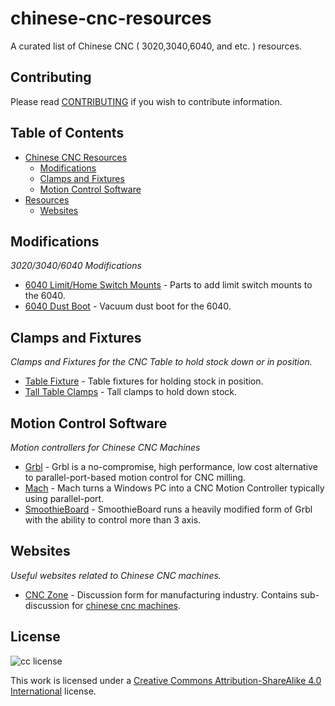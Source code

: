 # chinese-cnc-resources
A curated list of Chinese CNC ( 3020,3040,6040, and etc. ) resources.

## Contributing
Please read [CONTRIBUTING](./CONTRIBUTING.md) if you wish to contribute information.

## Table of Contents
* [Chinese CNC Resources](#chinese-cnc-resources)
  * [Modifications](#modifications)
  * [Clamps and Fixtures](#clamps-and-fixtures)
  * [Motion Control Software](#motion-control-software)
* [Resources](#resources)
  * [Websites](#websites)

## Modifications
*3020/3040/6040 Modifications*

 * [6040 Limit/Home Switch Mounts](http://www.thingiverse.com/thing:30253) - Parts to add limit switch mounts to the 6040.
 * [6040 Dust Boot](http://www.thingiverse.com/thing:327156) - Vacuum dust boot for the 6040.

## Clamps and Fixtures
*Clamps and Fixtures for the CNC Table to hold stock down or in position.*

 * [Table Fixture](http://www.thingiverse.com/thing:1129048) - Table fixtures for holding stock in position. 
 * [Tall Table Clamps](http://www.thingiverse.com/thing:60630) - Tall clamps to hold down stock.

## Motion Control Software
*Motion controllers for Chinese CNC Machines*

 * [Grbl](https://github.com/grbl/grbl) - Grbl is a no-compromise, high performance, low cost alternative to parallel-port-based motion control for CNC milling.
 * [Mach](http://www.machsupport.com) - Mach turns a Windows PC into a CNC Motion Controller typically using parallel-port.
 * [SmoothieBoard](http://smoothieware.org) - SmoothieBoard runs a heavily modified form of Grbl with the ability to control more than 3 axis.

## Websites
*Useful websites related to Chinese CNC machines.*

 * [CNC Zone](http://www.cnczone.com) - Discussion form for manufacturing industry. Contains sub-discussion for [chinese cnc machines](http://www.cnczone.com/forums/chinese-machines/).

## License
![cc license](http://i.creative.commons.org/l/by-sa/4.0/88x31.png)

This work is licensed under a [Creative Commons Attribution-ShareAlike 4.0 International](http://creativecommons.org/licenses/by-sa/4.0/) license.
